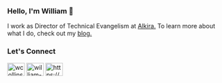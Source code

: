 ### Hello, I'm William :wave:
I work as Director of Technical Evangelism at [Alkira.](https://alkira.com) To learn more about what I do, check out my [blog.](https://wcollins.io)

### Let's Connect
<p align="left">
<a href="https://twitter.com/wcollins502" target="blank"><img align="center" src="https://raw.githubusercontent.com/rahuldkjain/github-profile-readme-generator/master/src/images/icons/Social/twitter.svg" alt="wcollins502" height="30" width="40" /></a>
<a href="https://linkedin.com/in/william-collins" target="blank"><img align="center" src="https://raw.githubusercontent.com/rahuldkjain/github-profile-readme-generator/master/src/images/icons/Social/linked-in-alt.svg" alt="william-collins" height="30" width="40" /></a>
<a href="/https://wcollins.io/index.xml" target="blank"><img align="center" src="https://raw.githubusercontent.com/rahuldkjain/github-profile-readme-generator/master/src/images/icons/Social/rss.svg" alt="https://wcollins.io/index.xml" height="30" width="40" /></a>
</p>
